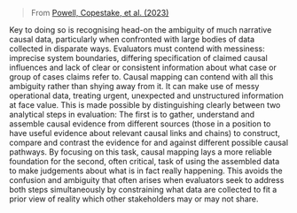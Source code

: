 

> From [Powell, Copestake, et al. (2023)]()

Key to doing so is recognising head-on the ambiguity of much narrative causal data, particularly when confronted with large bodies of data collected in disparate ways. Evaluators must contend with messiness: imprecise system boundaries, differing specification of claimed causal influences and lack of clear or consistent information about what case or group of cases claims refer to. Causal mapping can contend with all this ambiguity rather than shying away from it. It can make use of messy operational data, treating urgent, unexpected and unstructured information at face value. This is made possible by distinguishing clearly between two analytical steps in evaluation: The first is to gather, understand and assemble causal evidence from different sources (those in a position to have useful evidence about relevant causal links and chains) to construct, compare and contrast the evidence for and against different possible causal pathways. By focusing on this task, causal mapping lays a more reliable foundation for the second, often critical, task of using the assembled data to make judgements about what is in fact really happening. This avoids the confusion and ambiguity that often arises when evaluators seek to address both steps simultaneously by constraining what data are collected to fit a prior view of reality which other stakeholders may or may not share.
